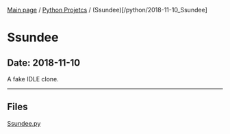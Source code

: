 [Main page](/) / [Python Projetcs](/python) / (Ssundee)[/python/2018-11-10_Ssundee]

# Ssundee

## Date: 2018-11-10

A fake IDLE clone.

-----

## Files

[Ssundee.py](Ssundee.py)